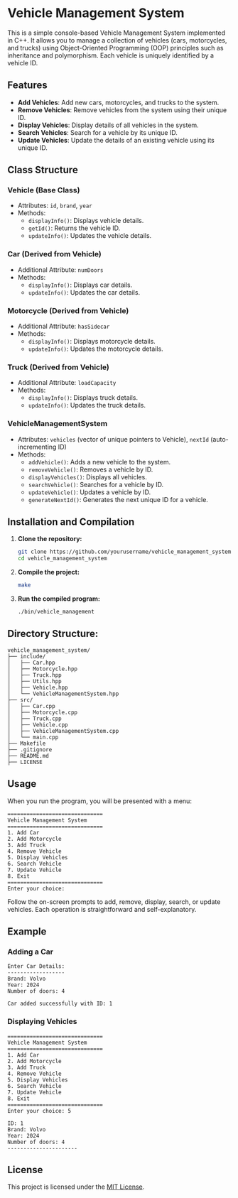 # Vehicle Management System

This is a simple console-based Vehicle Management System implemented in C++. It allows you to manage a collection of vehicles (cars, motorcycles, and trucks) using Object-Oriented Programming (OOP) principles such as inheritance and polymorphism. Each vehicle is uniquely identified by a vehicle ID.

## Features

- **Add Vehicles**: Add new cars, motorcycles, and trucks to the system.
- **Remove Vehicles**: Remove vehicles from the system using their unique ID.
- **Display Vehicles**: Display details of all vehicles in the system.
- **Search Vehicles**: Search for a vehicle by its unique ID.
- **Update Vehicles**: Update the details of an existing vehicle using its unique ID.

## Class Structure

### Vehicle (Base Class)
- Attributes: `id`, `brand`, `year`
- Methods:
  - `displayInfo()`: Displays vehicle details.
  - `getId()`: Returns the vehicle ID.
  - `updateInfo()`: Updates the vehicle details.

### Car (Derived from Vehicle)
- Additional Attribute: `numDoors`
- Methods:
  - `displayInfo()`: Displays car details.
  - `updateInfo()`: Updates the car details.

### Motorcycle (Derived from Vehicle)
- Additional Attribute: `hasSidecar`
- Methods:
  - `displayInfo()`: Displays motorcycle details.
  - `updateInfo()`: Updates the motorcycle details.

### Truck (Derived from Vehicle)
- Additional Attribute: `loadCapacity`
- Methods:
  - `displayInfo()`: Displays truck details.
  - `updateInfo()`: Updates the truck details.

### VehicleManagementSystem
- Attributes: `vehicles` (vector of unique pointers to Vehicle), `nextId` (auto-incrementing ID)
- Methods:
  - `addVehicle()`: Adds a new vehicle to the system.
  - `removeVehicle()`: Removes a vehicle by ID.
  - `displayVehicles()`: Displays all vehicles.
  - `searchVehicle()`: Searches for a vehicle by ID.
  - `updateVehicle()`: Updates a vehicle by ID.
  - `generateNextId()`: Generates the next unique ID for a vehicle.

## Installation and Compilation

1. **Clone the repository:**

   ```sh
   git clone https://github.com/yourusername/vehicle_management_system.git
   cd vehicle_management_system
   ```

2. **Compile the project:**

   ```sh
   make
   ```

3. **Run the compiled program:**

   ```sh
   ./bin/vehicle_management
   ```

## Directory Structure:
  
  ```
  vehicle_management_system/
  ├── include/
  │   ├── Car.hpp
  │   ├── Motorcycle.hpp
  │   ├── Truck.hpp
  │   ├── Utils.hpp
  │   ├── Vehicle.hpp
  │   └── VehicleManagementSystem.hpp
  ├── src/
  │   ├── Car.cpp
  │   ├── Motorcycle.cpp
  │   ├── Truck.cpp
  │   ├── Vehicle.cpp
  │   ├── VehicleManagementSystem.cpp
  │   └── main.cpp
  ├── Makefile
  ├── .gitignore
  ├── README.md
  ├── LICENSE
  ```

## Usage

When you run the program, you will be presented with a menu:

```
==============================
Vehicle Management System
==============================
1. Add Car
2. Add Motorcycle
3. Add Truck
4. Remove Vehicle
5. Display Vehicles
6. Search Vehicle
7. Update Vehicle
8. Exit
==============================
Enter your choice:
```

Follow the on-screen prompts to add, remove, display, search, or update vehicles. Each operation is straightforward and self-explanatory.

## Example

### Adding a Car

```
Enter Car Details:
------------------
Brand: Volvo
Year: 2024
Number of doors: 4

Car added successfully with ID: 1
```

### Displaying Vehicles

```
==============================
Vehicle Management System
==============================
1. Add Car
2. Add Motorcycle
3. Add Truck
4. Remove Vehicle
5. Display Vehicles
6. Search Vehicle
7. Update Vehicle
8. Exit
==============================
Enter your choice: 5

ID: 1
Brand: Volvo
Year: 2024
Number of doors: 4
----------------------
```

## License

This project is licensed under the [MIT License](LICENSE).